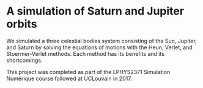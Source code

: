 # A simulation of Saturn and Jupiter orbits

We simulated a three celestial bodies system consisting of the Sun, Jupiter, and Saturn by solving the equations of motions with the Heun, Verlet, and Stoermer-Verlet methods. Each method has its benefits and its shortcomings.

This project was completed as part of the LPHYS2371 Simulation Numérique course followed at UCLouvain in 2017.
